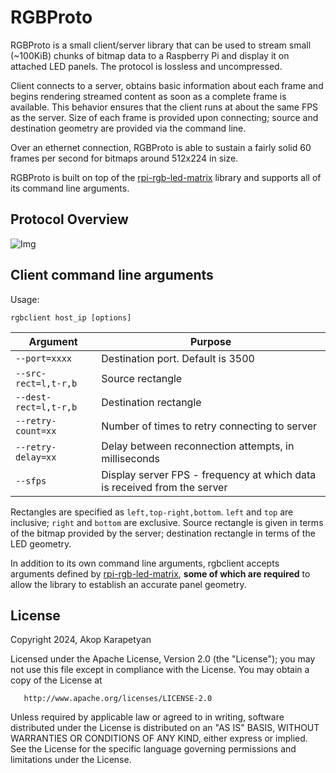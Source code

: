 RGBProto
===
RGBProto is a small client/server library that can be used
to stream small (~100KiB) chunks of bitmap data to a Raspberry Pi and display
it on attached LED panels. The protocol is lossless and uncompressed.

Client connects to a server, obtains basic information about each frame and 
begins rendering streamed content as soon as a complete frame is available. 
This behavior ensures that the client runs at about the same FPS as the server.
Size of each frame is provided upon connecting; source and destination geometry
are provided via the command line.

Over an ethernet connection, RGBProto is able to sustain a fairly solid
60 frames per second for bitmaps around 512x224 in size.

RGBProto is built on top of the
[rpi-rgb-led-matrix](https://github.com/hzeller/rpi-rgb-led-matrix)
library and supports all of its command line arguments.

## Protocol Overview

![Img](../doc/rgbc-protocol.png)

## Client command line arguments

Usage:

```
rgbclient host_ip [options]
```

| Argument | Purpose |
|---|---|
| `--port=xxxx` | Destination port. Default is 3500 |
| `--src-rect=l,t-r,b` | Source rectangle |
| `--dest-rect=l,t-r,b` | Destination rectangle |
| `--retry-count=xx` | Number of times to retry connecting to server |
| `--retry-delay=xx` | Delay between reconnection attempts, in milliseconds |
| `--sfps` | Display server FPS - frequency at which data is received from the server|

Rectangles are specified as `left,top-right,bottom`. `left` and `top` are
inclusive; `right` and `bottom` are exclusive. Source rectangle is given
in terms of the bitmap provided by the server; destination rectangle
in terms of the LED geometry.

In addition to its own command line arguments, rgbclient accepts arguments
defined by
[rpi-rgb-led-matrix](https://github.com/hzeller/rpi-rgb-led-matrix?tab=readme-ov-file#changing-parameters-via-command-line-flags), 
**some of which are required** to allow the library to
establish an accurate panel geometry.

## License

   Copyright 2024, Akop Karapetyan

   Licensed under the Apache License, Version 2.0 (the "License");
   you may not use this file except in compliance with the License.
   You may obtain a copy of the License at

       http://www.apache.org/licenses/LICENSE-2.0

   Unless required by applicable law or agreed to in writing, software
   distributed under the License is distributed on an "AS IS" BASIS,
   WITHOUT WARRANTIES OR CONDITIONS OF ANY KIND, either express or implied.
   See the License for the specific language governing permissions and
   limitations under the License.
